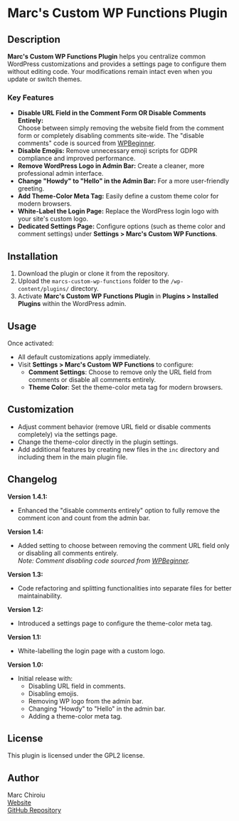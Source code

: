 # Marc's Custom WP Functions Plugin

## Description

**Marc's Custom WP Functions Plugin** helps you centralize common WordPress customizations and provides a settings page to configure them without editing code. Your modifications remain intact even when you update or switch themes.

### Key Features
- **Disable URL Field in the Comment Form OR Disable Comments Entirely:**  
  Choose between simply removing the website field from the comment form or completely disabling comments site-wide. The "disable comments" code is sourced from [WPBeginner](https://www.wpbeginner.com/).
- **Disable Emojis:** Remove unnecessary emoji scripts for GDPR compliance and improved performance.
- **Remove WordPress Logo in Admin Bar:** Create a cleaner, more professional admin interface.
- **Change "Howdy" to "Hello" in the Admin Bar:** For a more user-friendly greeting.
- **Add Theme-Color Meta Tag:** Easily define a custom theme color for modern browsers.
- **White-Label the Login Page:** Replace the WordPress login logo with your site's custom logo.
- **Dedicated Settings Page:** Configure options (such as theme color and comment settings) under **Settings > Marc's Custom WP Functions**.

## Installation

1. Download the plugin or clone it from the repository.
2. Upload the `marcs-custom-wp-functions` folder to the `/wp-content/plugins/` directory.
3. Activate **Marc's Custom WP Functions Plugin** in **Plugins > Installed Plugins** within the WordPress admin.

## Usage

Once activated:
- All default customizations apply immediately.
- Visit **Settings > Marc's Custom WP Functions** to configure:
  - **Comment Settings**: Choose to remove only the URL field from comments or disable all comments entirely.
  - **Theme Color**: Set the theme-color meta tag for modern browsers.

## Customization

- Adjust comment behavior (remove URL field or disable comments completely) via the settings page.
- Change the theme-color directly in the plugin settings.
- Add additional features by creating new files in the `inc` directory and including them in the main plugin file.

## Changelog

**Version 1.4.1:**
- Enhanced the "disable comments entirely" option to fully remove the comment icon and count from the admin bar.

**Version 1.4:**
- Added setting to choose between removing the comment URL field only or disabling all comments entirely.  
  *Note: Comment disabling code sourced from [WPBeginner](https://www.wpbeginner.com/).*

**Version 1.3:**
- Code refactoring and splitting functionalities into separate files for better maintainability.

**Version 1.2:**
- Introduced a settings page to configure the theme-color meta tag.

**Version 1.1:**
- White-labelling the login page with a custom logo.

**Version 1.0:**
- Initial release with:
  - Disabling URL field in comments.
  - Disabling emojis.
  - Removing WP logo from the admin bar.
  - Changing "Howdy" to "Hello" in the admin bar.
  - Adding a theme-color meta tag.

## License

This plugin is licensed under the GPL2 license.

## Author

Marc Chiroiu  
[Website](https://chiroiu.com)  
[GitHub Repository](https://github.com/schischa/marcs-custom-wp-functions)
